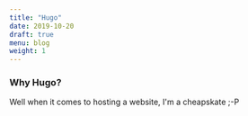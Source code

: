 ```yaml
---
title: "Hugo"
date: 2019-10-20
draft: true
menu: blog
weight: 1
---
```


### Why Hugo?
Well when it comes to hosting a website, I'm a cheapskate ;-P